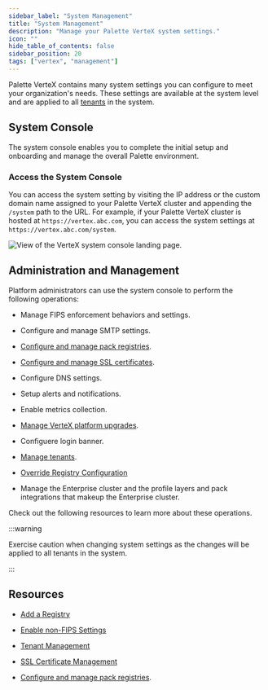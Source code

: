 ```yaml
---
sidebar_label: "System Management"
title: "System Management"
description: "Manage your Palette VerteX system settings."
icon: ""
hide_table_of_contents: false
sidebar_position: 20
tags: ["vertex", "management"]
---
```


Palette VerteX contains many system settings you can configure to meet your organization's needs. These settings are
available at the system level and are applied to all [tenants](../../glossary-all.md#tenant) in the system.

## System Console

The system console enables you to complete the initial setup and onboarding and manage the overall Palette environment.

### Access the System Console

You can access the system setting by visiting the IP address or the custom domain name assigned to your Palette VerteX
cluster and appending the `/system` path to the URL. For example, if your Palette VerteX cluster is hosted at
`https://vertex.abc.com`, you can access the system settings at `https://vertex.abc.com/system`.

![View of the VerteX system console landing page.](/vertex_system-management_overview-system-console.webp)

## Administration and Management

Platform administrators can use the system console to perform the following operations:

- Manage FIPS enforcement behaviors and settings.

- Configure and manage SMTP settings.

- [Configure and manage pack registries](../system-management/add-registry.md).

- [Configure and manage SSL certificates](ssl-certificate-management.md).

- Configure DNS settings.

- Setup alerts and notifications.

- Enable metrics collection.

- [Manage VerteX platform upgrades](../upgrade/upgrade.md).

- Configuere login banner.

- [Manage tenants](tenant-management.md).

- [Override Registry Configuration](registry-override.md)

- Manage the Enterprise cluster and the profile layers and pack integrations that makeup the Enterprise cluster.

Check out the following resources to learn more about these operations.

:::warning

Exercise caution when changing system settings as the changes will be applied to all tenants in the system.

:::

## Resources

- [Add a Registry](add-registry.md)

- [Enable non-FIPS Settings](enable-non-fips-settings/enable-non-fips-settings.md)

- [Tenant Management](../system-management/tenant-management.md)

- [SSL Certificate Management](../system-management/ssl-certificate-management.md)

- [Configure and manage pack registries](../system-management/add-registry.md).
